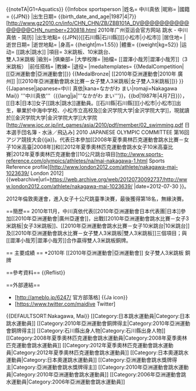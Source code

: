 {{noteTA|G1=Aquatics}}
{{Infobox sportsperson
|姓名= 中川真依 
|昵称=
|國籍= {{JPN}}
|出生日期= {{birth_date_and_age|1987|4|7}}<ref name="广州亚运">[http://www.gz2010.cn/info/CHN_CHN/ZB/ZBB101A_DV@@@@@@@@@@@@@@@CHN_number=230818.html 2010年广州亚运会官方网站 跳水 - 中川真依 - 简历]</ref>
|出生地點= {{JPN}}[[石川縣|石川縣]][[小松市|小松市]]
|居住地= 
|逝世日期=
|逝世地點=
|身高= {{height|m=1.55}}<ref name="广州亚运"/>
|體重= {{weight|kg=52}}<ref name="广州亚运"/>
|运动= [[跳水|跳水]]
|項目= 3米跳板、10米跳台、<br/>雙人3米跳板
|級別=
|俱樂部=
|大學校隊=
|拍檔= [[澀澤小哉芳|澀澤小哉芳]]（3米跳板）
|前任搭档= 
|教練=
|退役=
|medaltemplates= <!-- see [[Template:MedalRelatedTemplates|Template:MedalRelatedTemplates]] -->
{{MedalCompetition|[[亞洲運動會|亞洲運動會]]}}
{{MedalBronze| [[2010年亞洲運動會|2010年 廣州]] |[[2010年亞洲運動會跳水比賽－女子雙人3米跳板|女子雙人3米跳板]]}}
}}
{{Japanese|japanese=中川 真依|kana=なかがわ まい|romaji=Nakagawa Mai}}
'''中川真依'''（{{lang|ja|'''なかがわ まい'''}}，{{bd|1987年|4月7日}}），[[日本|日本]]女子[[跳水|跳水]]運動員<ref name="广州亚运"/>。[[石川縣|石川縣]][[小松市|小松市]]出生，畢業於中海中学校、小松市立高校及[[金沢学院大学|金沢学院大学]]，現就讀於[[金沢学院大学|金沢学院大学]]大学院<ref>[http://www.joc.or.jp/int_games/asia/2010/pdf/member/02_swimming.pdf 日本選手団名簿 - 水泳／飛込み] 2010 JAPANESE OLYMPIC COMMITTEE  第16回アジア競技大会{{ja}}</ref>。代表日本參加[[2008年夏季奧林匹克運動會跳水比賽－女子10米高臺|2008年]]和[[2012年夏季奧林匹克運動會跳水女子10米高臺比賽|2012年夏季奧林匹克運動會]]10公尺跳台項目<ref>[http://www.sports-reference.com/olympics/athletes/na/mai-nakagawa-1.html Sports Reference profile]</ref><ref>[http://www.london2012.com/athlete/nakagawa-mai-1023639/ London 2012] {{webarchive|url=https://web.archive.org/web/20120730092737/http://www.london2012.com/athlete/nakagawa-mai-1023639/ |date=2012-07-30 }}</ref>。

2012年倫敦奧運會，進入女子十公尺跳臺準決賽，最後獲得第18名，無緣決賽。

==簡歷==
2010年11月，中川真依代表[[2010年亞洲運動會日本代表團|日本]]參加[[2010年亞洲運動會|廣州亞運會]]，出戰[[2010年亞洲運動會跳水比賽－女子3米跳板|女子3米跳板]]、[[2010年亞洲運動會跳水比賽－女子10米跳台|10米跳台]]及[[2010年亞洲運動會跳水比賽－女子雙人3米跳板|雙人3米跳板]]三個項目；與[[澀澤小哉芳|澀澤小哉芳]]合作贏得雙人3米跳板銅牌<ref name="广州亚运"/>。

== 主要成績 ==
*2010年 [[2010年亞洲運動會|亞洲運動會]] 女子雙人3米跳板 銅牌

==參考資料==
{{Reflist}}

==外部連結==
* [http://ameblo.jp/6247/ 官方部落格] {{Ja icon}}
* [https://www.twitter.com/maidive Twitter]


{{DEFAULTSORT:Nakagawa, Mai}}
[[Category:日本跳水運動員|Category:日本跳水運動員]]
[[Category:2010年亞洲運動會銅牌得主|Category:2010年亞洲運動會銅牌得主]]
[[Category:石川縣出身人物|Category:石川縣出身人物]]
[[Category:2008年夏季奧林匹克運動會跳水運動員|Category:2008年夏季奧林匹克運動會跳水運動員]]
[[Category:2012年夏季奧林匹克運動會跳水運動員|Category:2012年夏季奧林匹克運動會跳水運動員]]
[[Category:日本奧運跳水運動員|Category:日本奧運跳水運動員]]
[[Category:亞洲運動會跳水獎牌得主|Category:亞洲運動會跳水獎牌得主]]
[[Category:2010年亞洲運動會跳水運動員|Category:2010年亞洲運動會跳水運動員]]
[[Category:2006年亞洲運動會跳水運動員|Category:2006年亞洲運動會跳水運動員]]